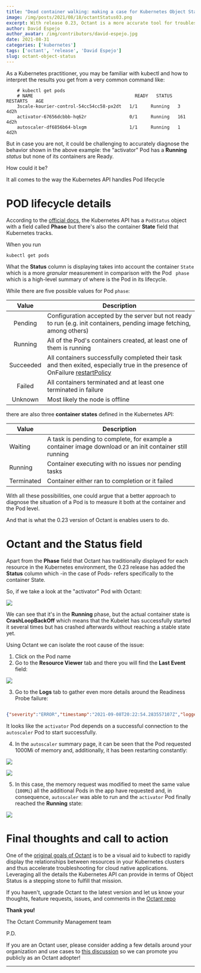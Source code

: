 ```yaml
---
title: "Dead container walking: making a case for Kubernetes Object Status "
image: /img/posts/2021/08/18/octantStatus03.png
excerpt: With release 0.23, Octant is a more accurate tool for troubleshooting scenarios
author: David Espejo
author_avatar: /img/contributors/david-espejo.jpg
date: 2021-08-31
categories: ['kubernetes']
tags: ['octant', 'release', 'David Espejo']
slug: octant-object-status
---
```

As a Kubernetes practitioner, you may be familiar with kubectl and how to interpret the results you get from a very common command like:
```
    # kubectl get pods
    # NAME                                      READY   STATUS    RESTARTS   AGE
    3scale-kourier-control-54cc54cc58-px2dt   1/1     Running   3          4d2h
    activator-67656dcbbb-hq62r                0/1     Running   161        4d2h
    autoscaler-df6856b64-blxgm                1/1     Running   1          4d2h
   ```
But in case you are not, it could be challenging to accurately diagnose the behavior shown in the above example: the "activator" Pod has a **Running** *status* but none of its containers are Ready. 

How could it be?

It all comes to the way the Kubernetes API handles Pod lifecycle

# POD lifecycle details

According to the [official docs](https://kubernetes.io/docs/concepts/workloads/pods/pod-lifecycle/), the Kubernetes API has a ```PodStatus``` object with a field called **Phase** but there's also the container **State** field that Kubernetes tracks. 

When you run 

```
kubectl get pods
```

What the **Status** column is displaying takes into account the container ```State``` which is a more *granular* measurement in comparison with the Pod ``` phase``` which is a high-level summary of where is the Pod in its lifecycle.



While there are five possible values for Pod ```phase```:

|Value|Description|
|:----:|-----|   
|Pending|Configuration accepted by the server but not ready to run (e.g. init containers, pending image fetching, among others)|
Running | All of the Pod's containers created, at least one of them is running|
| Succeeded | All containers successfully completed their task and then exited, especially true in the presence of OnFailure [restartPolicy](https://kubernetes.io/docs/concepts/workloads/pods/pod-lifecycle/#restart-policy) |
| Failed | All containers terminated and at least one terminated in failure|
| Unknown| Most likely the node is offline |

there are also three **container states** defined in the Kubernetes API:

| Value| Description|
| ----| ----|
|Waiting|   A task is pending to complete, for example a container image download or an init container still running|
|Running| Container executing with no issues nor pending tasks|
|Terminated| Container either ran to completion or it failed

With all these possibilities, one could argue that a better approach to diagnose the situation of a Pod is to measure it both at the container and the Pod level.

And that is what the 0.23 version of Octant is enables users to do.


# Octant and the Status field

Apart from the **Phase** field that Octant has traditionally displayed for each resource in the Kubernetes environment, the 0.23 release has added the **Status** column which -in the case of Pods- refers specifically to the container State. 

So, if we take a look at the "activator" Pod with Octant:

![](/img/posts/2021/08/18/octantStatus01.png)

We can see that it's in the **Running** phase, but the actual container state is **CrashLoopBackOff** which means that the Kubelet has successfully started it several times but has crashed afterwards without reaching a stable state yet.

Using Octant we can isolate the root cause of the issue:

1. Click on the Pod name
2. Go to the **Resource Viewer** tab and there you will find the **Last Event** field:

![](/img/posts/2021/08/18/octantStatus02.png)

3. Go to the **Logs** tab to gather even more details around the Readiness Probe failure:
```json
   
{"severity":"ERROR","timestamp":"2021-09-08T20:22:54.283557107Z","logger":"activator","caller":"websocket/connection.go:192","message":"Failed to send ping message to ws://autoscaler.knative-serving.svc.cluster.local:8080","commit":"c75484e","knative.dev/controller":"activator","knative.dev/pod":"activator-67656dcbbb-hq62r","error":"connection has not yet been established"
```

It looks like the ```activator``` Pod depends on a successful connection to the ```autoscaler``` Pod to start successfully.

4. In the ```autoscaler``` summary page, it can be seen that the Pod requested 1000Mi of memory and, additionally, it has been restarting constantly:

![](/img/posts/2021/08/18/octantStatus04.png)

![](/img/posts/2021/08/18/octantStatus06.png)

5. In this case, the memory request was modified to meet the same value (```100Mi```) all the additional Pods in the app have requested and, in consequence, ```autoscaler``` was able to run and the ```activator``` Pod finally reached the **Running**  state:

![](/img/posts/2021/08/18/octantStatus05.png)

# Final thoughts and call to action

One of the [original goals of Octant](https://github.com/vmware-tanzu/octant/blob/master/ROADMAP.md) is to be a visual aid to kubectl to rapidly display the relationships between resources in your Kubernetes clusters and thus accelerate troubleshooting for cloud native applications. 
Leveraging all the details the Kubernetes API can provide in terms of Object Status is a stepping stone to fulfill that mission.

If you haven't, upgrade Octant to the latest version and let us know your thoughts, feature requests, issues, and comments in the [Octant repo](https://github.com/vmware-tanzu/octant/issues/new/choose)

**Thank you!**

The Octant Community Management team

P.D.

If you are an Octant user, please consider adding a few details around your organization and use cases to [this discussion](https://github.com/vmware-tanzu/octant/discussions/2778) so we can promote you publicly as an Octant adopter!
______
